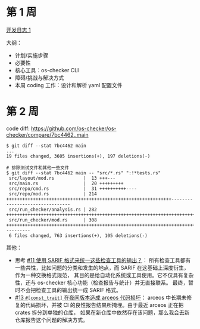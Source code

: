 # 第 1 周

[开发日志 1](https://docs.qq.com/slide/DTG5RWlpaU1JibmZk)

大纲：
* 计划/实施步骤
* 必要性
* 核心工具：os-checker CLI
* 障碍/挑战与解决方式
* 本周 coding 工作：设计和解析 yaml 配置文件

# 第 2 周

code diff: <https://github.com/os-checker/os-checker/compare/7bc4462..main>

```shell
$ git diff --stat 7bc4462 main
...
19 files changed, 3605 insertions(+), 197 deletions(-)

# 排除测试文件和其他一些文件
$ git diff --stat 7bc4462 main -- "src/*.rs" ":!*tests.rs"
 src/layout/mod.rs           |  13 +++---
 src/main.rs                 |  20 +++++++++
 src/repo/cmd.rs             |  31 ++++++++++----
 src/repo/mod.rs             | 214 ++++++++++++++++++++++++++++++++++++++++++++++++++++++++++++++--------------------------------
 src/run_checker/analysis.rs | 282 ++++++++++++++++++++++++++++++++++++++++++++++++++++++++++++++++++++++++++++++++++++++++++++++++++++++++++++++++++++++++++++
 src/run_checker/mod.rs      | 308 ++++++++++++++++++++++++++++++++++++++++++++++++++++++++++++++++++++++++++++++++++++++++++++++++++++++++++++++++++++++++++++++----------
 6 files changed, 763 insertions(+), 105 deletions(-)
```

其他：
* 思考 [#11 使用 SARIF 格式来统一这些检查工具的输出？](https://github.com/os-checker/os-checker/discussions/11)：
  所有检查工具都有一些共性，比如问题的分类和发生的地点，而 SARIF 在这基础上深度衍生，作为一种交换格式规范，
  其目的是给自动化系统或工具使用。它不仅具有复杂性，还与 os-checker 核心功能（检查报告与统计）并无直接联系。
  最终，暂时不会把检查工具的输出统一成 SARIF 格式。
* [#13 `#[const_trait]` 在夜间版本造成 arceos 代码损坏](https://github.com/os-checker/os-checker/issues/13)：
  arceos 中长期未修复的代码损坏，并被 CI 的良性报告结果所掩埋。由于最近 arceos 正在把 crates 拆分到单独的仓库，
  如果在新仓库中依然存在该问题，那么我会去新仓库报告这个问题的解决方式。

